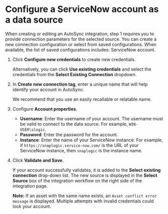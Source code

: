 # Configure a ServiceNow account as a data source

When creating or editing an AutoSync integration, step 1 requires you to provide connection parameters for the selected source. You can create a new connection configuration or select from saved configurations. When available, the list of saved configurations includes: ServiceNow account.

1.  Click **Configure new credentials** to create new credentials.

    Alternatively, you can click **Use existing credentials** and select the credentials from the **Select Existing Connection** dropdown.

2.  In **Create new connection tag**, enter a unique name that will help identify your account in AutoSync.

    We recommend that you use an easily recallable or relatable name.

3.  Configure **Account properties**.

    -   **Username**: Enter the username of your account. The username must be valid to connect to the data source. For example, `WIN-USER\slogic`.
    -   **Password**: Enter the password for the account.
    -   **Instance**: Enter the name of your ServiceNow instance. For example, if `https://snaplogic.service-now.com/` is the URL of your ServiceNow instance, then `snaplogic` is the instance name.
4.  Click **Validate and Save**.

    If your account successfully validates, it is added to the **Select existing connection** drop-down list. The new source is displayed in the **Select Source** box of the integration workflow on the right side of the integration page.

    **Note:** If an asset with the same name exists, an `Asset conflict error message` is displayed. Multiple attempts with invalid credentials could lock your account.


